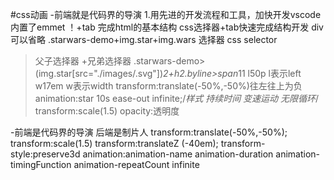 #css动画
-前端就是代码界的导演
1.用先进的开发流程和工具，加快开发vscode 内置了emmet
！+tab 完成html的基本结构
css选择器+tab快速完成结构开发
div可以省略 
.starwars-demo+img.star+img.wars
选择器 css selector
>父子选择器
+兄弟选择器
.starwars-demo>(img.star[src="./images/.svg"])*2+h2.byline>span*11
l50p l表示left
w17em w表示width
transform:translate(-50%,-50%)往左往上为负
animation:star 10s ease-out infinite;/*样式 持续时间 变速运动 无限循环*/
transform:scale(1.5)
opacity:透明度


-前端是代码界的导演
 后端是制片人
 transform:translate(-50%,-50%);
 transform:scale(1.5)
 transform:translateZ
 (-40em);
 transform-style:preserve3d
 animation:animation-name  animation-duration
 animation-timingFunction
 animation-repeatCount infinite
 